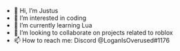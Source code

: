 - 👋 Hi, I’m Justus
- 👀 I’m interested in coding
- 🌱 I’m currently learning Lua
- 💞️ I’m looking to collaborate on projects related to roblox
- 📫 How to reach me: Discord @LoganIsOverused#1176

<!---
imjustus/imjustus is a ✨ special ✨ repository because its `README.md` (this file) appears on your GitHub profile.
You can click the Preview link to take a look at your changes.
--->

